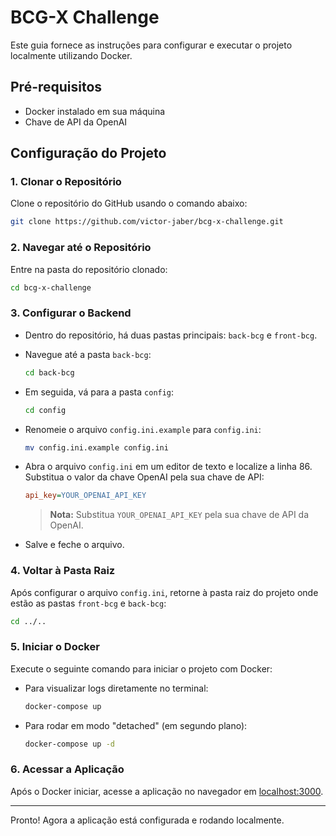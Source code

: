 
# BCG-X Challenge

Este guia fornece as instruções para configurar e executar o projeto localmente utilizando Docker.

## Pré-requisitos

- Docker instalado em sua máquina
- Chave de API da OpenAI

## Configuração do Projeto

### 1. Clonar o Repositório

Clone o repositório do GitHub usando o comando abaixo:

```bash
git clone https://github.com/victor-jaber/bcg-x-challenge.git
```

### 2. Navegar até o Repositório

Entre na pasta do repositório clonado:

```bash
cd bcg-x-challenge
```

### 3. Configurar o Backend

- Dentro do repositório, há duas pastas principais: `back-bcg` e `front-bcg`.
- Navegue até a pasta `back-bcg`:

  ```bash
  cd back-bcg
  ```

- Em seguida, vá para a pasta `config`:

  ```bash
  cd config
  ```

- Renomeie o arquivo `config.ini.example` para `config.ini`:

  ```bash
  mv config.ini.example config.ini
  ```

- Abra o arquivo `config.ini` em um editor de texto e localize a linha 86. Substitua o valor da chave OpenAI pela sua chave de API:

  ```ini
  api_key=YOUR_OPENAI_API_KEY
  ```

  > **Nota:** Substitua `YOUR_OPENAI_API_KEY` pela sua chave de API da OpenAI.

- Salve e feche o arquivo.

### 4. Voltar à Pasta Raiz

Após configurar o arquivo `config.ini`, retorne à pasta raiz do projeto onde estão as pastas `front-bcg` e `back-bcg`:

```bash
cd ../..
```

### 5. Iniciar o Docker

Execute o seguinte comando para iniciar o projeto com Docker:

- Para visualizar logs diretamente no terminal:

  ```bash
  docker-compose up
  ```

- Para rodar em modo "detached" (em segundo plano):

  ```bash
  docker-compose up -d
  ```

### 6. Acessar a Aplicação

Após o Docker iniciar, acesse a aplicação no navegador em [localhost:3000](http://localhost:3000).

---

Pronto! Agora a aplicação está configurada e rodando localmente.

